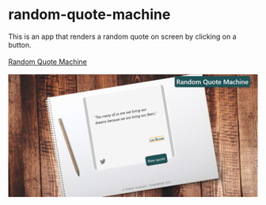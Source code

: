 # random-quote-machine
This is an app that renders a random quote on screen by clicking on a button.
<br><br>
<a href="" target="_blank">Random Quote Machine</a>
<br><br>
<img src="https://github.com/DobarBREND/random-quote-machine/blob/main/random-quote-machine.png" alt="Random Quote Machine">
